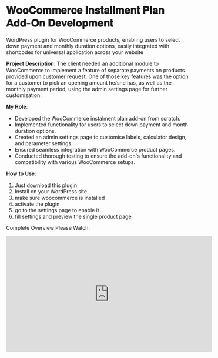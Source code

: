 # 𝐖𝐨𝐨𝐂𝐨𝐦𝐦𝐞𝐫𝐜𝐞 𝐈𝐧𝐬𝐭𝐚𝐥𝐥𝐦𝐞𝐧𝐭 𝐏𝐥𝐚𝐧 𝐀𝐝𝐝-𝐎𝐧 𝐃𝐞𝐯𝐞𝐥𝐨𝐩𝐦𝐞𝐧𝐭
WordPress plugin for WooCommerce products, enabling users to select down payment and monthly duration options, easily integrated with shortcodes for universal application across your website

𝐏𝐫𝐨𝐣𝐞𝐜𝐭 𝐃𝐞𝐬𝐜𝐫𝐢𝐩𝐭𝐢𝐨𝐧:
The client needed an additional module to WooCommerce to implement a feature of separate payments on products provided upon customer request. One of those key features was the option for a customer to pick an opening amount he/she has, as well as the monthly payment period, using the admin settings page for further customization.

𝐌𝐲 𝐑𝐨𝐥𝐞:
- Developed the WooCommerce instalment plan add-on from scratch.
- Implemented functionality for users to select down payment and month duration options.
- Created an admin settings page to customise labels, calculator design, and parameter settings.
- Ensured seamless integration with WooCommerce product pages.
- Conducted thorough testing to ensure the add-on's functionality and compatibility with various WooCommerce setups.

𝐇𝐨𝐰 𝐭𝐨 𝐔𝐬𝐞:
1. Just download this plugin
2. Install on your WordPress site
3. make sure woocommerce is installed
4. activate the plugin
5. go to the settings page to enable it
6. fill settings and preview the single product page

Complete Overview Please Watch:
<iframe width="560" height="315" src="https://www.youtube.com/embed/V_Ws6qOMsIE?si=R-5OIipc5mIf1Df5" title="YouTube video player" frameborder="0" allow="accelerometer; autoplay; clipboard-write; encrypted-media; gyroscope; picture-in-picture; web-share" referrerpolicy="strict-origin-when-cross-origin" allowfullscreen></iframe>
